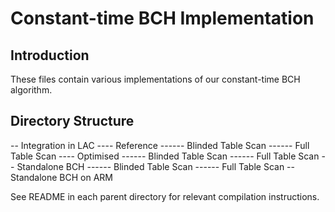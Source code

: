 # Constant-time BCH Implementation
## Introduction
These files contain various implementations of our constant-time BCH algorithm.

## Directory Structure
-- Integration in LAC
---- Reference
------ Blinded Table Scan
------ Full Table Scan
---- Optimised
------ Blinded Table Scan
------ Full Table Scan
-- Standalone BCH
------ Blinded Table Scan
------ Full Table Scan
-- Standalone BCH on ARM

See README in each parent directory for relevant compilation instructions. 